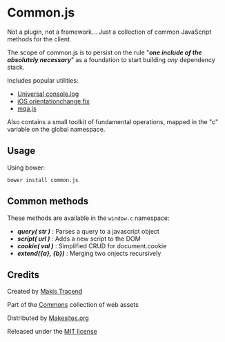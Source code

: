 # Common.js 

Not a plugin, not a framework... Just a collection of common JavaScript methods for the client. 

The scope of common.js is to persist on the rule "***one include of the absolutely necessary***" as a foundation to start building _any_ dependency stack.


Includes popular utilities: 
* [Universal console.log](https://github.com/h5bp/html5-boilerplate/blob/master/js/plugins.js)
* [iOS orientationchange fix](https://github.com/scottjehl/iOS-Orientationchange-Fix)
* [mqa.js](https://github.com/peol/mqa.js)

Also contains a small toolkit of fundamental operations, mapped in the "c" variable on the global namespace. 


## Usage

Using bower: 
```
bower install common.js
```

## Common methods

These methods are available in the ```window.c``` namespace:

* ***query( str )*** : Parses a query to a javascript object
* ***script( url )*** : Adds a new script to the DOM
* ***cookie( val )*** : Simplified CRUD for document.cookie
* ***extend({a}, {b})*** : Merging two onjects recursively


## Credits

Created by [Makis Tracend](http://tracend.me)

Part of the [Commons](http://github.com/commons) collection of web assets

Distributed by [Makesites.org](http://makesites.org)

Released under the [MIT license](http://makesites.org/licenses/MIT)


